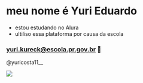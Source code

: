 # meu nome é Yuri Eduardo 

- estou estudando no Alura
- ultiliso essa plataforma por causa da escola

### yuri.kureck@escola.pr.gov.br 📧
@yuricosta11__

![](https://media1.tenor.com/m/cdtU93iZYs4AAAAd/neymar.gif)
